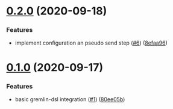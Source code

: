 # [0.2.0](https://github.com/RedaktionsNetzwerk-Deutschland/gremlin-dsl/compare/v0.1.0...v0.2.0) (2020-09-18)


### Features

* implement configuration an pseudo send step ([#6](https://github.com/RedaktionsNetzwerk-Deutschland/gremlin-dsl/issues/6)) ([8efaa96](https://github.com/RedaktionsNetzwerk-Deutschland/gremlin-dsl/commit/8efaa963112450e3fc2ae0b87bda2da66bfd2f0a))



# [0.1.0](https://github.com/RedaktionsNetzwerk-Deutschland/gremlin-dsl/compare/80ee05baf3e382b637d1f9c8a399c7ef8b6e7ae0...v0.1.0) (2020-09-17)


### Features

* basic gremlin-dsl integration ([#1](https://github.com/RedaktionsNetzwerk-Deutschland/gremlin-dsl/issues/1)) ([80ee05b](https://github.com/RedaktionsNetzwerk-Deutschland/gremlin-dsl/commit/80ee05baf3e382b637d1f9c8a399c7ef8b6e7ae0))



